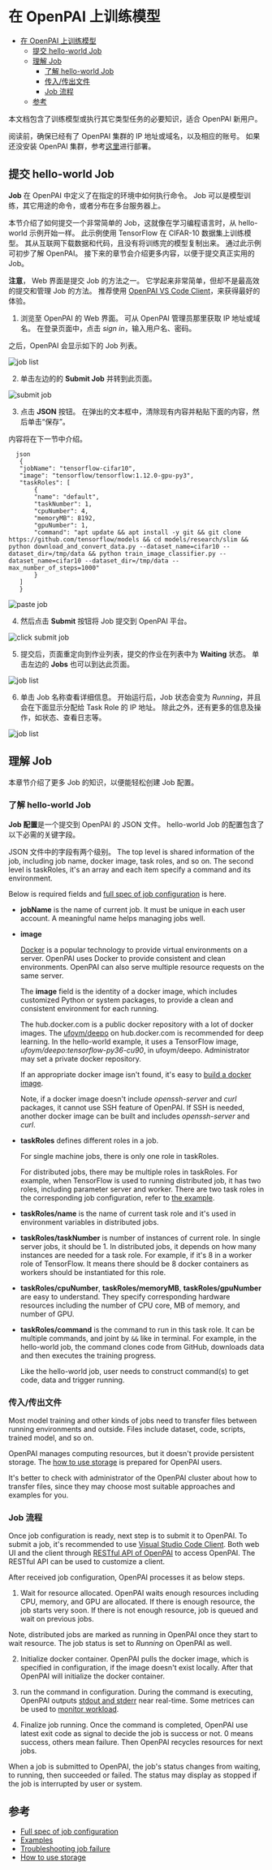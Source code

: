 <!--
  Copyright (c) Microsoft Corporation
  All rights reserved.

  MIT License

  Permission is hereby granted, free of charge, to any person obtaining a copy of this software and associated
  documentation files (the "Software"), to deal in the Software without restriction, including without limitation
  the rights to use, copy, modify, merge, publish, distribute, sublicense, and/or sell copies of the Software, and
  to permit persons to whom the Software is furnished to do so, subject to the following conditions:
  The above copyright notice and this permission notice shall be included in all copies or substantial portions of the Software.

  THE SOFTWARE IS PROVIDED *AS IS*, WITHOUT WARRANTY OF ANY KIND, EXPRESS OR IMPLIED, INCLUDING
  BUT NOT LIMITED TO THE WARRANTIES OF MERCHANTABILITY, FITNESS FOR A PARTICULAR PURPOSE AND
  NONINFRINGEMENT. IN NO EVENT SHALL THE AUTHORS OR COPYRIGHT HOLDERS BE LIABLE FOR ANY CLAIM,
  DAMAGES OR OTHER LIABILITY, WHETHER IN AN ACTION OF CONTRACT, TORT OR OTHERWISE, ARISING FROM,
  OUT OF OR IN CONNECTION WITH THE SOFTWARE OR THE USE OR OTHER DEALINGS IN THE SOFTWARE.
-->

# 在 OpenPAI 上训练模型

- [在 OpenPAI 上训练模型](#在-openpai-上训练模型) 
  - [提交 hello-world Job](#提交-hello-world-job)
  - [理解 Job](#理解-job) 
    - [了解 hello-world Job](#了解-hello-world-job)
    - [传入/传出文件](#传入传出文件)
    - [Job 流程](#job-流程)
  - [参考](#参考)

本文档包含了训练模型或执行其它类型任务的必要知识，适合 OpenPAI 新用户。

阅读前，确保已经有了 OpenPAI 集群的 IP 地址或域名，以及相应的账号。 如果还没安装 OpenPAI 集群，参考[这里](../../../README_zh_CN.md#部署)进行部署。

## 提交 hello-world Job

**Job** 在 OpenPAI 中定义了在指定的环境中如何执行命令。 Job 可以是模型训练，其它用途的命令，或者分布在多台服务器上。

本节介绍了如何提交一个非常简单的 Job，这就像在学习编程语言时，从 hello-world 示例开始一样。 此示例使用 TensorFlow 在 CIFAR-10 数据集上训练模型。 其从互联网下载数据和代码，且没有将训练完的模型复制出来。 通过此示例可初步了解 OpenPAI。 接下来的章节会介绍更多内容，以便于提交真正实用的 Job。

**注意**， Web 界面是提交 Job 的方法之一。 它学起来非常简单，但却不是最高效的提交和管理 Job 的方法。 推荐使用 [OpenPAI VS Code Client](../../contrib/pai_vscode/VSCodeExt.md)，来获得最好的体验。

1. 浏览至 OpenPAI 的 Web 界面。 可从 OpenPAI 管理员那里获取 IP 地址或域名。 在登录页面中，点击 *sign in*，输入用户名、密码。
  
  之后，OpenPAI 会显示如下的 Job 列表。
  
  ![job list](imgs/web_job_list.png)

2. 单击左边的的 **Submit Job** 并转到此页面。
  
  ![submit job](imgs/web_submit_job.png)

3. 点击 **JSON** 按钮。 在弹出的文本框中，清除现有内容并粘贴下面的内容，然后单击“保存”。
  
  内容将在下一节中介绍。
  
      json
       {
       "jobName": "tensorflow-cifar10",
       "image": "tensorflow/tensorflow:1.12.0-gpu-py3",
       "taskRoles": [
           {
           "name": "default",
           "taskNumber": 1,
           "cpuNumber": 4,
           "memoryMB": 8192,
           "gpuNumber": 1,
           "command": "apt update && apt install -y git && git clone https://github.com/tensorflow/models && cd models/research/slim && python download_and_convert_data.py --dataset_name=cifar10 --dataset_dir=/tmp/data && python train_image_classifier.py --dataset_name=cifar10 --dataset_dir=/tmp/data --max_number_of_steps=1000"
           }
       ]
       }
  
  ![paste job](imgs/web_paste_json.png)

4. 然后点击 **Submit** 按钮将 Job 提交到 OpenPAI 平台。
  
  ![click submit job](imgs/web_click_submit_job.png)

5. 提交后，页面重定向到作业列表，提交的作业在列表中为 **Waiting** 状态。 单击左边的 **Jobs** 也可以到达此页面。
  
  ![job list](imgs/web_job_list.png)

6. 单击 Job 名称查看详细信息。 开始运行后，Job 状态会变为 *Running*，并且会在下面显示分配给 Task Role 的 IP 地址。 除此之外，还有更多的信息及操作，如状态、查看日志等。
  
  ![job list](imgs/web_job_details.png)

## 理解 Job

本章节介绍了更多 Job 的知识，以便能轻松创建 Job 配置。

### 了解 hello-world Job

**Job 配置**是一个提交到 OpenPAI 的 JSON 文件。 hello-world Job 的配置包含了以下必需的关键字段。

JSON 文件中的字段有两个级别。 The top level is shared information of the job, including job name, docker image, task roles, and so on. The second level is taskRoles, it's an array and each item specify a command and its environment.

Below is required fields and [full spec of job configuration](../job_tutorial.md) is here.

- **jobName** is the name of current job. It must be unique in each user account. A meaningful name helps managing jobs well.

- **image**
  
  [Docker](https://www.docker.com/why-docker) is a popular technology to provide virtual environments on a server. OpenPAI uses Docker to provide consistent and clean environments. OpenPAI can also serve multiple resource requests on the same server.
  
  The **image** field is the identity of a docker image, which includes customized Python or system packages, to provide a clean and consistent environment for each running.
  
  The hub.docker.com is a public docker repository with a lot of docker images. The [ufoym/deepo](https://hub.docker.com/r/ufoym/deepo) on hub.docker.com is recommended for deep learning. In the hello-world example, it uses a TensorFlow image, *ufoym/deepo:tensorflow-py36-cu90*, in ufoym/deepo. Administrator may set a private docker repository.
  
  If an appropriate docker image isn't found, it's easy to [build a docker image](../job_docker_env.md).
  
  Note, if a docker image doesn't include *openssh-server* and *curl* packages, it cannot use SSH feature of OpenPAI. If SSH is needed, another docker image can be built and includes *openssh-server* and *curl*.

- **taskRoles** defines different roles in a job.
  
  For single machine jobs, there is only one role in taskRoles.
  
  For distributed jobs, there may be multiple roles in taskRoles. For example, when TensorFlow is used to running distributed job, it has two roles, including parameter server and worker. There are two task roles in the corresponding job configuration, refer to [the example](../job_tutorial.md#a-complete-example).

- **taskRoles/name** is the name of current task role and it's used in environment variables in distributed jobs.

- **taskRoles/taskNumber** is number of instances of current role. In single server jobs, it should be 1. In distributed jobs, it depends on how many instances are needed for a task role. For example, if it's 8 in a worker role of TensorFlow. It means there should be 8 docker containers as workers should be instantiated for this role.

- **taskRoles/cpuNumber**, **taskRoles/memoryMB**, **taskRoles/gpuNumber** are easy to understand. They specify corresponding hardware resources including the number of CPU core, MB of memory, and number of GPU.

- **taskRoles/command** is the command to run in this task role. It can be multiple commands, and joint by `&&` like in terminal. For example, in the hello-world job, the command clones code from GitHub, downloads data and then executes the training progress.
  
  Like the hello-world job, user needs to construct command(s) to get code, data and trigger running.

### 传入/传出文件

Most model training and other kinds of jobs need to transfer files between running environments and outside. Files include dataset, code, scripts, trained model, and so on.

OpenPAI manages computing resources, but it doesn't provide persistent storage. The [how to use storage](storage.md) is prepared for OpenPAI users.

It's better to check with administrator of the OpenPAI cluster about how to transfer files, since they may choose most suitable approaches and examples for you.

### Job 流程

Once job configuration is ready, next step is to submit it to OpenPAI. To submit a job, it's recommended to use [Visual Studio Code Client](../../contrib/pai_vscode/VSCodeExt.md). Both web UI and the client through [RESTful API of OpenPAI](../rest-server/API.md) to access OpenPAI. The RESTful API can be used to customize a client.

After received job configuration, OpenPAI processes it as below steps.

1. Wait for resource allocated. OpenPAI waits enough resources including CPU, memory, and GPU are allocated. If there is enough resource, the job starts very soon. If there is not enough resource, job is queued and wait on previous jobs.
  
  Note, distributed jobs are marked as running in OpenPAI once they start to wait resource. The job status is set to *Running* on OpenPAI as well.

2. Initialize docker container. OpenPAI pulls the docker image, which is specified in configuration, if the image doesn't exist locally. After that OpenPAI will initialize the docker container.

3. run the command in configuration. During the command is executing, OpenPAI outputs [stdout and stderr](troubleshooting_job.md) near real-time. Some metrices can be used to [monitor workload](troubleshooting_job.md#how-to-check-job-log).

4. Finalize job running. Once the command is completed, OpenPAI use latest exit code as signal to decide the job is success or not. 0 means success, others mean failure. Then OpenPAI recycles resources for next jobs.

When a job is submitted to OpenPAI, the job's status changes from waiting, to running, then succeeded or failed. The status may display as stopped if the job is interrupted by user or system.

## 参考

- [Full spec of job configuration](../job_tutorial.md)
- [Examples](../../../examples)
- [Troubleshooting job failure](troubleshooting_job.md)
- [How to use storage](storage.md)